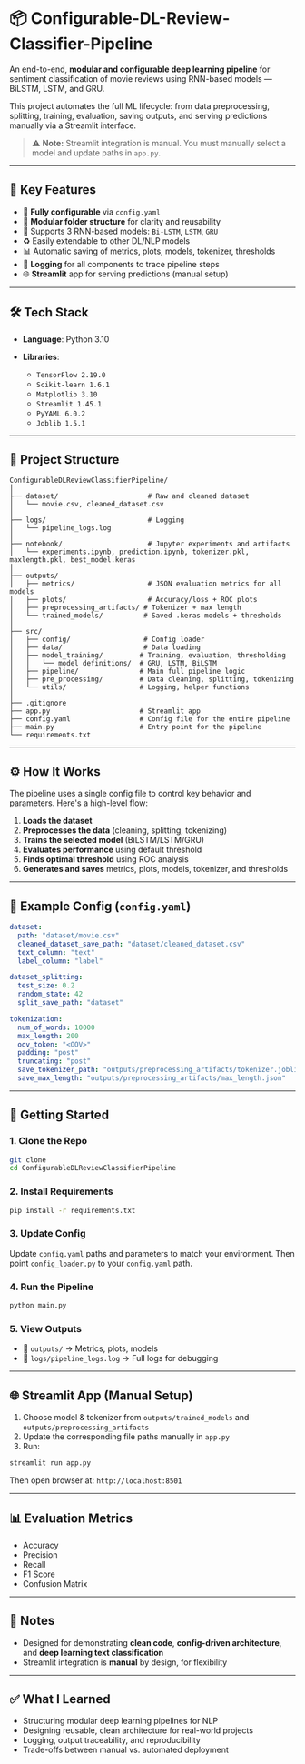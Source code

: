 
# 📦 Configurable-DL-Review-Classifier-Pipeline

An end-to-end, **modular and configurable deep learning pipeline** for sentiment classification of movie reviews using RNN-based models — BiLSTM, LSTM, and GRU.

This project automates the full ML lifecycle: from data preprocessing, splitting, training, evaluation, saving outputs, and serving predictions manually via a Streamlit interface.

> ⚠️ **Note:** Streamlit integration is manual. You must manually select a model and update paths in `app.py`.

---

## 🎯 Key Features

* 🔧 **Fully configurable** via `config.yaml`
* 📁 **Modular folder structure** for clarity and reusability
* 🧠 Supports 3 RNN-based models: `Bi-LSTM`, `LSTM`, `GRU`
* ♻️ Easily extendable to other DL/NLP models
* 📊 Automatic saving of metrics, plots, models, tokenizer, thresholds
* 📝 **Logging** for all components to trace pipeline steps
* 🌐 **Streamlit** app for serving predictions (manual setup)

---

## 🛠️ Tech Stack

* **Language**: Python 3.10
* **Libraries**:

  * `TensorFlow 2.19.0`
  * `Scikit-learn 1.6.1`
  * `Matplotlib 3.10`
  * `Streamlit 1.45.1`
  * `PyYAML 6.0.2`
  * `Joblib 1.5.1`

---

## 📂 Project Structure

```
ConfigurableDLReviewClassifierPipeline/
│
├── dataset/                      # Raw and cleaned dataset
│   └── movie.csv, cleaned_dataset.csv
│
├── logs/                         # Logging
│   └── pipeline_logs.log
│
├── notebook/                     # Jupyter experiments and artifacts
│   └── experiments.ipynb, prediction.ipynb, tokenizer.pkl, maxlength.pkl, best_model.keras
│
├── outputs/
│   ├── metrics/                  # JSON evaluation metrics for all models
│   ├── plots/                    # Accuracy/loss + ROC plots
│   ├── preprocessing_artifacts/ # Tokenizer + max length
│   └── trained_models/          # Saved .keras models + thresholds
│
├── src/
│   ├── config/                  # Config loader
│   ├── data/                    # Data loading
│   ├── model_training/         # Training, evaluation, thresholding
│   │   └── model_definitions/  # GRU, LSTM, BiLSTM
│   ├── pipeline/               # Main full pipeline logic
│   ├── pre_processing/         # Data cleaning, splitting, tokenizing
│   └── utils/                  # Logging, helper functions
│
├── .gitignore
├── app.py                      # Streamlit app
├── config.yaml                 # Config file for the entire pipeline
├── main.py                     # Entry point for the pipeline
└── requirements.txt
```

---

## ⚙️ How It Works

The pipeline uses a single config file to control key behavior and parameters. Here's a high-level flow:

1. **Loads the dataset**
2. **Preprocesses the data** (cleaning, splitting, tokenizing)
3. **Trains the selected model** (BiLSTM/LSTM/GRU)
4. **Evaluates performance** using default threshold
5. **Finds optimal threshold** using ROC analysis
6. **Generates and saves** metrics, plots, models, tokenizer, and thresholds

---

## 🔁 Example Config (`config.yaml`)

```yaml
dataset:
  path: "dataset/movie.csv"
  cleaned_dataset_save_path: "dataset/cleaned_dataset.csv"
  text_column: "text"
  label_column: "label"

dataset_splitting:
  test_size: 0.2
  random_state: 42
  split_save_path: "dataset"

tokenization:
  num_of_words: 10000
  max_length: 200
  oov_token: "<OOV>"
  padding: "post"
  truncating: "post"
  save_tokenizer_path: "outputs/preprocessing_artifacts/tokenizer.joblib"
  save_max_length: "outputs/preprocessing_artifacts/max_length.json"
```

---

## 🚀 Getting Started

### 1. Clone the Repo

```bash
git clone 
cd ConfigurableDLReviewClassifierPipeline
```

### 2. Install Requirements

```bash
pip install -r requirements.txt
```

### 3. Update Config

Update `config.yaml` paths and parameters to match your environment.
Then point `config_loader.py` to your `config.yaml` path.

### 4. Run the Pipeline

```bash
python main.py
```

### 5. View Outputs

* 📁 `outputs/` → Metrics, plots, models
* 📁 `logs/pipeline_logs.log` → Full logs for debugging

---

## 🌐 Streamlit App (Manual Setup)

1. Choose model & tokenizer from `outputs/trained_models` and `outputs/preprocessing_artifacts`
2. Update the corresponding file paths manually in `app.py`
3. Run:

```bash
streamlit run app.py
```

Then open browser at: `http://localhost:8501`

---

## 📊 Evaluation Metrics

* Accuracy
* Precision
* Recall
* F1 Score
* Confusion Matrix

---

## 📌 Notes

* Designed for demonstrating **clean code**, **config-driven architecture**, and **deep learning text classification**
* Streamlit integration is **manual** by design, for flexibility

---

## ✅ What I Learned

* Structuring modular deep learning pipelines for NLP
* Designing reusable, clean architecture for real-world projects
* Logging, output traceability, and reproducibility
* Trade-offs between manual vs. automated deployment
